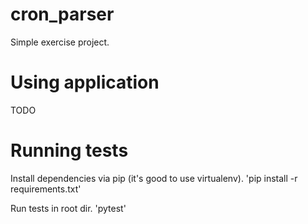 # cron_parser
Simple exercise project.

# Using application
TODO

# Running tests
Install dependencies via pip (it's good to use virtualenv).
'pip install -r requirements.txt'

Run tests in root dir.
'pytest'
